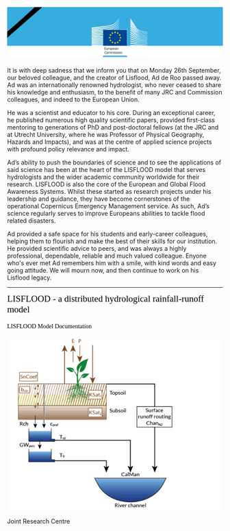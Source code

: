 

![](./media/image2.png)
------------------------------------
It is with deep sadness that we inform you that on Monday 26th September, our beloved colleague, and the creator of Lisflood, Ad de Roo passed away.
<br>
Ad was an internationally renowned hydrologist, who never ceased to share his knowledge and enthusiasm, to the benefit of many JRC and Commission colleagues, and indeed to the European Union.
 
He was a scientist and educator to his core. During an exceptional career, he published numerous high quality scientific papers, provided first-class mentoring to generations of PhD and post-doctoral fellows (at the JRC and at Utrecht University, where he was Professor of Physical Geography, Hazards and Impacts), and was at the centre of applied science projects with profound policy relevance and impact.
 
Ad’s ability to push the boundaries of science and to see the applications of said science has been at the heart of the LISFLOOD model that serves hydrologists  and the wider academic community worldwide for their research. LISFLOOD is also the core of the European and Global Flood Awareness Systems. Whilst these started as research projects under his leadership and guidance, they have become cornerstones of the operational Copernicus Emergency Management service. As such, Ad’s science regularly serves to improve Europeans abilities to tackle flood related disasters.

Ad provided a safe space for his students and early-career colleagues, helping them to flourish and make the best of their skills for our institution. He provided scientific advice to peers, and was always a highly professional, dependable, reliable and much valued colleague.
Enyone who's ever met Ad remembers him with a smile, with kind words and easy going attitude. We will mourn now, and then continue to work on his Lisflood legacy.<br>

------------------------------------
<span style="color:black; font-family:Georgia; font-size:1.5em;">LISFLOOD - a distributed hydrological rainfall-runoff model</span>
<br>
<br>
<span style="color:black; font-family:Georgia; font-size:1em;">LISFLOOD Model Documentation</span>

![](./media/image6-frontpage.png)


Joint Research Centre
